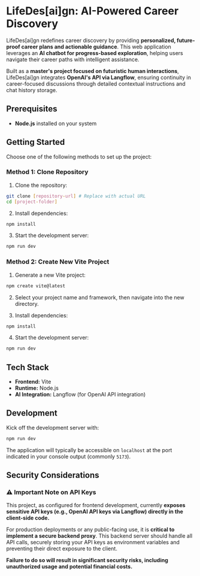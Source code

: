 # LifeDes[ai]gn: AI-Powered Career Discovery

LifeDes[ai]gn redefines career discovery by providing **personalized, future-proof career plans and actionable guidance**. This web application leverages an **AI chatbot for progress-based exploration**, helping users navigate their career paths with intelligent assistance. 

Built as a **master's project focused on futuristic human interactions**, LifeDes[ai]gn integrates **OpenAI's API via Langflow**, ensuring continuity in career-focused discussions through detailed contextual instructions and chat history storage.

## Prerequisites

- **Node.js** installed on your system

## Getting Started

Choose one of the following methods to set up the project:

### Method 1: Clone Repository

1. Clone the repository:
```bash
git clone [repository-url] # Replace with actual URL
cd [project-folder]
```

2. Install dependencies:
```bash
npm install
```

3. Start the development server:
```bash
npm run dev
```

### Method 2: Create New Vite Project

1. Generate a new Vite project:
```bash
npm create vite@latest
```

2. Select your project name and framework, then navigate into the new directory.

3. Install dependencies:
```bash
npm install
```

4. Start the development server:
```bash
npm run dev
```

## Tech Stack

- **Frontend:** Vite
- **Runtime:** Node.js
- **AI Integration:** Langflow (for OpenAI API integration)

## Development

Kick off the development server with:

```bash
npm run dev
```

The application will typically be accessible on `localhost` at the port indicated in your console output (commonly `5173`).

## Security Considerations

### ⚠️ Important Note on API Keys

This project, as configured for frontend development, currently **exposes sensitive API keys (e.g., OpenAI API keys via Langflow) directly in the client-side code.**

For production deployments or any public-facing use, it is **critical to implement a secure backend proxy**. This backend server should handle all API calls, securely storing your API keys as environment variables and preventing their direct exposure to the client. 

**Failure to do so will result in significant security risks, including unauthorized usage and potential financial costs.**
